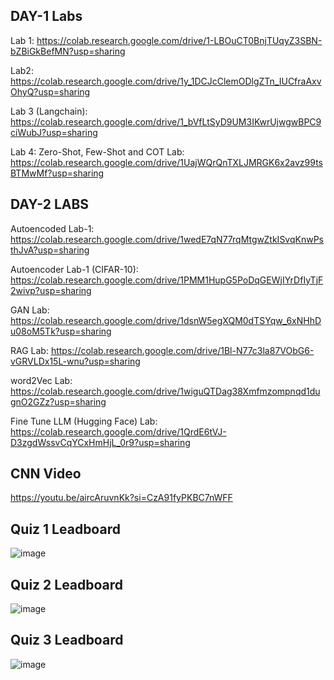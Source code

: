 ## DAY-1 Labs

Lab 1: https://colab.research.google.com/drive/1-LBOuCT0BnjTUqyZ3SBN-bZBiGkBefMN?usp=sharing

Lab2: https://colab.research.google.com/drive/1y_1DCJcClemODlgZTn_IUCfraAxvOhyQ?usp=sharing


Lab 3 (Langchain): https://colab.research.google.com/drive/1_bVfLtSyD9UM3IKwrUjwgwBPC9ciWubJ?usp=sharing

Lab 4: Zero-Shot, Few-Shot and COT Lab: https://colab.research.google.com/drive/1UajWQrQnTXLJMRGK6x2avz99tsBTMwMf?usp=sharing

## DAY-2 LABS

Autoencoded Lab-1: https://colab.research.google.com/drive/1wedE7qN77rqMtgwZtkISvqKnwPsthJvA?usp=sharing

Autoencoder Lab-1 (CIFAR-10): https://colab.research.google.com/drive/1PMM1HupG5PoDqGEWjIYrDfIyTjF2wivp?usp=sharing

GAN Lab: https://colab.research.google.com/drive/1dsnW5egXQM0dTSYqw_6xNHhDu08oM5Tk?usp=sharing

RAG Lab: https://colab.research.google.com/drive/1Bl-N77c3la87VObG6-vGRVLDx15L-wnu?usp=sharing

word2Vec Lab: https://colab.research.google.com/drive/1wiguQTDag38Xmfmzompnqd1dugnO2GZz?usp=sharing

Fine Tune LLM (Hugging Face) Lab: https://colab.research.google.com/drive/1QrdE6tVJ-D3zgdWssvCqYCxHmHjL_0r9?usp=sharing

## CNN Video
https://youtu.be/aircAruvnKk?si=CzA91fyPKBC7nWFF



## Quiz 1 Leadboard

![image](https://github.com/user-attachments/assets/377f809d-246b-45c3-82e7-1f038d9ce2d6)

## Quiz 2 Leadboard

![image](https://github.com/user-attachments/assets/d61891c2-7e9c-47cb-860e-3fa40065be17)

## Quiz 3 Leadboard

![image](https://github.com/user-attachments/assets/5a0e0b45-daf2-4f29-ba02-9f0460e1a920)


